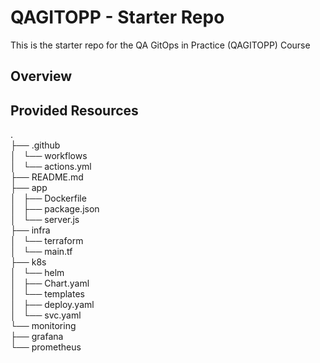 # QAGITOPP - Starter Repo
This is the starter repo for the QA GitOps in Practice (QAGITOPP) Course

## Overview

## Provided Resources
.  
├── .github  
│   └── workflows  
│       └── actions.yml  
├── README.md  
├── app  
│   ├── Dockerfile  
│   ├── package.json  
│   └── server.js  
├── infra  
│   └── terraform  
│       └── main.tf  
├── k8s  
│   └── helm  
│       ├── Chart.yaml  
│       └── templates  
│           ├── deploy.yaml  
│           └── svc.yaml  
└── monitoring  
    ├── grafana  
    └── prometheus  
